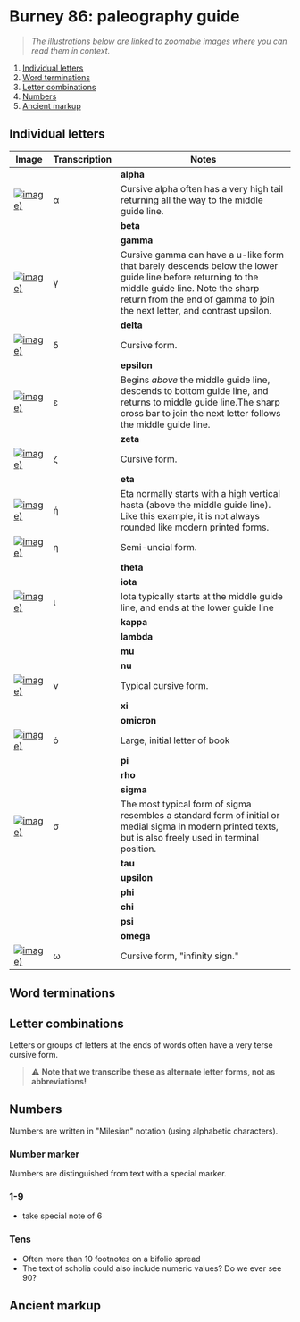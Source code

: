 # Burney 86: paleography guide


> *The illustrations below are linked to zoomable images where you can read them in context.*

1. [Individual letters](#individual-letters)
1. [Word terminations](#letter-combinations)
1. [Letter combinations](#letter-combinations)
1. [Numbers](#numbers)
1. [Ancient markup](#ancient-markup)


## Individual letters

| Image | Transcription | Notes |
| --- | --- | --- |
|  |  | **alpha** |
| [![image)](http://www.homermultitext.org/iipsrv?IIIF=/project/homer/pyramidal/deepzoom/citebl/burney86imgs/v1/burney_ms_86_f028v.tif/pct:45.27,70.64,1.43,0.844/40,/0/default.jpg)](http://www.homermultitext.org/ict2/?urn=urn:cite2:citebl:burney86imgs.v1:burney_ms_86_f028v@0.4527,0.7064,0.01430,0.008444) | α  | Cursive alpha often has a very high tail returning all the way to the middle guide line. |
|  |  | **beta** |
|  |  | **gamma** |
| [![image)](http://www.homermultitext.org/iipsrv?IIIF=/project/homer/pyramidal/deepzoom/citebl/burney86imgs/v1/burney_ms_86_f028v.tif/pct:64.21,62.07,1.298,1.0/40,/0/default.jpg)](http://www.homermultitext.org/ict2/?urn=urn:cite2:citebl:burney86imgs.v1:burney_ms_86_f028v@0.6421,0.6207,0.01298,0.009995) | γ | Cursive gamma can have a u-like form that barely descends below the lower guide line before returning to the middle guide line. Note the sharp return from the end of gamma to join the next letter, and contrast upsilon. |
|  |  | **delta** |
| [![image)](http://www.homermultitext.org/iipsrv?IIIF=/project/homer/pyramidal/deepzoom/citebl/burney86imgs/v1/burney_ms_86_f028v.tif/pct:37.66,61.28,1.1,1.62/40,/0/default.jpg)](http://www.homermultitext.org/ict2/?urn=urn:cite2:citebl:burney86imgs.v1:burney_ms_86_f028v@0.3766,0.6128,0.01100,0.01620) | δ | Cursive form. |
|  |  | **epsilon** |
| [![image)](http://www.homermultitext.org/iipsrv?IIIF=/project/homer/pyramidal/deepzoom/citebl/burney86imgs/v1/burney_ms_86_f028v.tif/pct:59.04,61.66,1.166,1.189/40,/0/default.jpg)](http://www.homermultitext.org/ict2/?urn=urn:cite2:citebl:burney86imgs.v1:burney_ms_86_f028v@0.5904,0.6166,0.01166,0.01189) | ε  | Begins *above* the middle guide line, descends to bottom guide line, and returns to middle guide line.The sharp cross bar to join the next letter follows the middle guide line. |
|  |  | **zeta** |
| [![image)](http://www.homermultitext.org/iipsrv?IIIF=/project/homer/pyramidal/deepzoom/citebl/burney86imgs/v1/burney_ms_86_f028v.tif/pct:47.91,61.54,1.848,1.947/40,/0/default.jpg)](http://www.homermultitext.org/ict2/?urn=urn:cite2:citebl:burney86imgs.v1:burney_ms_86_f028v@0.4791,0.6154,0.01848,0.01947) | ζ | Cursive form. |
|  |  | **eta** |
| [![image)](http://www.homermultitext.org/iipsrv?IIIF=/project/homer/pyramidal/deepzoom/citebl/burney86imgs/v1/burney_ms_86_f028v.tif/pct:56.14,61.49,1.76,1.396/40,/0/default.jpg)](http://www.homermultitext.org/ict2/?urn=urn:cite2:citebl:burney86imgs.v1:burney_ms_86_f028v@0.5614,0.6149,0.01760,0.01396) | ή | Eta normally starts with a high vertical hasta (above the middle guide line). Like this example, it is not always rounded like modern printed forms. |
| [![image)](http://www.homermultitext.org/iipsrv?IIIF=/project/homer/pyramidal/deepzoom/citebl/burney86imgs/v1/burney_ms_86_f028v.tif/pct:54.03,70.58,0.77,1.0/40,/0/default.jpg)](http://www.homermultitext.org/ict2/?urn=urn:cite2:citebl:burney86imgs.v1:burney_ms_86_f028v@0.5403,0.7058,0.007699,0.009995) | η  | Semi-uncial form. |
|  |  | **theta** |
|  |  | **iota** |
| [![image)](http://www.homermultitext.org/iipsrv?IIIF=/project/homer/pyramidal/deepzoom/citebl/burney86imgs/v1/burney_ms_86_f028v.tif/pct:36.71,61.69,0.704,1.086/40,/0/default.jpg)](http://www.homermultitext.org/ict2/?urn=urn:cite2:citebl:burney86imgs.v1:burney_ms_86_f028v@0.3671,0.6169,0.007039,0.01086) | ι | Iota typically starts at the middle guide line, and ends at the lower guide line  |
|  |  | **kappa** |
|  |  | **lambda** |
|  |  | **mu** |
|  |  | **nu** |
| [![image)](http://www.homermultitext.org/iipsrv?IIIF=/project/homer/pyramidal/deepzoom/citebl/burney86imgs/v1/burney_ms_86_f028v.tif/pct:36.08,65.85,1.496,1.465/40,/0/default.jpg)](http://www.homermultitext.org/ict2/?urn=urn:cite2:citebl:burney86imgs.v1:burney_ms_86_f028v@0.3608,0.6585,0.01496,0.01465) | ν  | Typical cursive form. |
|  |  | **xi** |
|  |  | **omicron** |
| [![image)](http://www.homermultitext.org/iipsrv?IIIF=/project/homer/pyramidal/deepzoom/citebl/burney86imgs/v1/burney_ms_86_f028v.tif/pct:33.63,60.37,3.3,3.757/40,/0/default.jpg)](http://www.homermultitext.org/ict2/?urn=urn:cite2:citebl:burney86imgs.v1:burney_ms_86_f028v@0.3363,0.6037,0.03300,0.03757) | ὁ | Large, initial letter of book |
|  |  | **pi** |
|  |  | **rho** |
|  |  | **sigma** |
| [![image)](http://www.homermultitext.org/iipsrv?IIIF=/project/homer/pyramidal/deepzoom/citebl/burney86imgs/v1/burney_ms_86_f028v.tif/pct:44.79,72.62,1.21,1.137/40,/0/default.jpg)](http://www.homermultitext.org/ict2/?urn=urn:cite2:citebl:burney86imgs.v1:burney_ms_86_f028v@0.4479,0.7262,0.01210,0.01137) | σ  |  The most typical form of sigma resembles a standard form of initial or medial sigma in modern printed texts, but is also freely used in terminal position. |
|  |  | **tau** |
|  |  | **upsilon** |
|  |  | **phi** |
|  |  | **chi** |
|  |  | **psi** |
|  |  | **omega** |
| [![image)](http://www.homermultitext.org/iipsrv?IIIF=/project/homer/pyramidal/deepzoom/citebl/burney86imgs/v1/burney_ms_86_f028v.tif/pct:68.26,62.17,1.892,0.844/40,/0/default.jpg)](http://www.homermultitext.org/ict2/?urn=urn:cite2:citebl:burney86imgs.v1:burney_ms_86_f028v@0.6826,0.6217,0.01892,0.008444) | ω  |  Cursive form, "infinity sign." |

## Word terminations

## Letter combinations

Letters or groups of letters at the ends of words often have a very terse cursive form.

> ⚠️ **Note that we transcribe these as alternate letter forms, not as abbreviations!**

## Numbers

Numbers are written in "Milesian" notation (using alphabetic characters).

### Number marker

Numbers are distinguished from text with a special marker.


### 1-9

- take special note of 6 

### Tens

- Often more than 10 footnotes on a bifolio spread
- The text of scholia could also include numeric values?  Do we ever see 90?

## Ancient markup